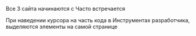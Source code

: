 Все 3 сайта начинаются с <!DOCTYPE html>
Часто встречается <div>
При наведении курсора на часть кода в Инструментах разработчика, выделяются элементы на самой странице